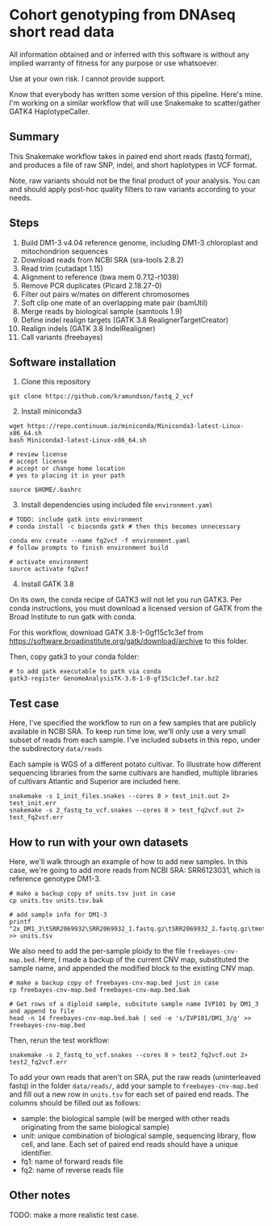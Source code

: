# Cohort genotyping from DNAseq short read data

All information obtained and or inferred with this software is without any implied
warranty of fitness for any purpose or use whatsoever.

Use at your own risk. I cannot provide support.

Know that everybody has written some version of this pipeline. Here's mine.
I'm working on a similar workflow that will use Snakemake to scatter/gather GATK4 HaplotypeCaller.

## Summary

This Snakemake workflow takes in paired end short reads (fastq format), and produces a
file of raw SNP, indel, and short haplotypes in VCF format. 

Note, raw variants should not be the final product of your analysis. 
You can and should apply post-hoc quality filters to raw variants according to your needs.

## Steps

1. Build DM1-3 v4.04 reference genome, including DM1-3 chloroplast and mitochondrion sequences
2. Download reads from NCBI SRA (sra-tools 2.8.2)
3. Read trim (cutadapt 1.15)
4. Alignment to reference (bwa mem 0.7.12-r1039)
5. Remove PCR duplicates (Picard 2.18.27-0)
6. Filter out pairs w/mates on different chromosomes
7. Soft clip one mate of an overlapping mate pair (bamUtil)
8. Merge reads by biological sample (samtools 1.9)
9. Define indel realign targets (GATK 3.8 RealignerTargetCreator)
10. Realign indels (GATK 3.8 IndelRealigner)
11. Call variants (freebayes)

## Software installation

1. Clone this repository

```
git clone https://github.com/kramundson/fastq_2_vcf
```

2. Install miniconda3

```
wget https://repo.continuum.io/miniconda/Miniconda3-latest-Linux-x86_64.sh
bash Miniconda3-latest-Linux-x86_64.sh

# review license
# accept license
# accept or change home location
# yes to placing it in your path

source $HOME/.bashrc
```

3. Install dependencies using included file ```environment.yaml```

```
# TODO: include gatk into environment
# conda install -c bioconda gatk # then this becomes unnecessary

conda env create --name fq2vcf -f environment.yaml
# follow prompts to finish environment build

# activate environment
source activate fq2vcf
```

4. Install GATK 3.8

On its own, the conda recipe of GATK3 will not let you run GATK3. 
Per conda instructions, you must download a licensed version of GATK from the Broad
Institute to run gatk with conda.

For this workflow, download GATK 3.8-1-0gf15c1c3ef from
https://software.broadinstitute.org/gatk/download/archive to this folder.

Then, copy gatk3 to your conda folder:

```
# to add gatk executable to path via conda
gatk3-register GenomeAnalysisTK-3.8-1-0-gf15c1c3ef.tar.bz2
```

## Test case

Here, I've specified the workflow to run on a few samples that are publicly available in
NCBI SRA. To keep run time low, we'll only use a very small subset of reads from each
sample. I've included subsets in this repo, under the subdirectory ```data/reads```

Each sample is WGS of a different potato cultivar. To illustrate how different sequencing
libraries from the same cultivars are handled, multiple libraries of cultivars Atlantic
and Superior are included here.

```
snakemake -s 1_init_files.snakes --cores 8 > test_init.out 2> test_init.err
snakemake -s 2_fastq_to_vcf.snakes --cores 8 > test_fq2vcf.out 2> test_fq2vcf.err
```

## How to run with your own datasets

Here, we'll walk through an example of how to add new samples. In this case, we're going
to add more reads from NCBI SRA: SRR6123031, which is reference genotype DM1-3.

```
# make a backup copy of units.tsv just in case
cp units.tsv units.tsv.bak

# add sample info for DM1-3
printf "2x_DM1_3\tSRR2069932\SRR2069932_1.fastq.gz\tSRR2069932_2.fastq.gz\tmother\n' >> units.tsv
```

We also need to add the per-sample ploidy to the file ```freebayes-cnv-map.bed```.
Here, I made a backup of the current CNV map, substituted the sample name, and
appended the modified block to the existing CNV map.

```
# make a backup copy of freebayes-cnv-map.bed just in case
cp freebayes-cnv-map.bed freebayes-cnv-map.bed.bak

# Get rows of a diploid sample, subsitute sample name IVP101 by DM1_3 and append to file
head -n 14 freebayes-cnv-map.bed.bak | sed -e 's/IVP101/DM1_3/g' >> freebayes-cnv-map.bed
```

Then, rerun the test workflow:

```
snakemake -s 2_fastq_to_vcf.snakes --cores 8 > test2_fq2vcf.out 2> test2_fq2vcf.err
```

To add your own reads that aren't on SRA, put the raw reads (uninterleaved fastq) in the
folder ```data/reads/```, add your sample to ```freebayes-cnv-map.bed``` and  fill out a
new row in ```units.tsv``` for each set of paired end reads.
The columns should be filled out as follows:

 * sample: the biological sample (will be merged with other reads originating from the same biological sample)
 * unit: unique combination of biological sample, sequencing library, flow cell, and lane. Each set of paired end reads should have a unique identifier.
 * fq1: name of forward reads file
 * fq2: name of reverse reads file

## Other notes

TODO: make a more realistic test case.
